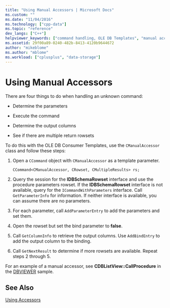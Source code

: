 ```yaml
---
title: "Using Manual Accessors | Microsoft Docs"
ms.custom: ""
ms.date: "11/04/2016"
ms.technology: ["cpp-data"]
ms.topic: "reference"
dev_langs: ["C++"]
helpviewer_keywords: ["command handling, OLE DB Templates", "manual accessors", "accessors [C++], manual"]
ms.assetid: 29f00a89-0240-482b-8413-4120b9644672
author: "mikeblome"
ms.author: "mblome"
ms.workload: ["cplusplus", "data-storage"]
---
```

# Using Manual Accessors
There are four things to do when handling an unknown command:  
  
-   Determine the parameters  
  
-   Execute the command  
  
-   Determine the output columns  
  
-   See if there are multiple return rowsets  
  
 To do this with the OLE DB Consumer Templates, use the `CManualAccessor` class and follow these steps:  
  
1.  Open a `CCommand` object with `CManualAccessor` as a template parameter.  
  
    ```  
    CCommand<CManualAccessor, CRowset, CMultipleResults> rs;  
    ```  
  
2.  Query the session for the **IDBSchemaRowset** interface and use the procedure parameters rowset. If the **IDBSchemaRowset** interface is not available, query for the `ICommandWithParameters` interface. Call `GetParameterInfo` for information. If neither interface is available, you can assume there are no parameters.  
  
3.  For each parameter, call `AddParameterEntry` to add the parameters and set them.  
  
4.  Open the rowset but set the bind parameter to **false**.  
  
5.  Call `GetColumnInfo` to retrieve the output columns. Use `AddBindEntry` to add the output column to the binding.  
  
6.  Call `GetNextResult` to determine if more rowsets are available. Repeat steps 2 through 5.  
  
 For an example of a manual accessor, see **CDBListView::CallProcedure** in the [DBVIEWER](http://msdn.microsoft.com/en-us/07620f99-c347-4d09-9ebc-2459e8049832) sample.  
  
## See Also  
 [Using Accessors](../../data/oledb/using-accessors.md)